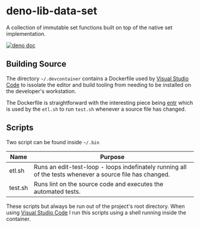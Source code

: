 # deno-lib-data-set

A collection of immutable set functions built on top of the native set implementation.

[![deno doc](https://doc.deno.land/badge.svg)](https://doc.deno.land/https/raw.githubusercontent.com/littlelanguages/deno-lib-data-set/main/mod.ts)


## Building Source

The directory `~/.devcontainer` contains a Dockerfile used by [Visual Studio Code](https://code.visualstudio.com) to issolate the editor and build tooling from needing to be installed on the developer's workstation.

The Dockerfile is straightforward with the interesting piece being [entr](https://github.com/eradman/entr/) which is used by the `etl.sh` to run `test.sh` whenever a source file has changed.

## Scripts

Two script can be found inside `~/.bin`

| Name   | Purpose |
|--------|----------------------------------|
| etl.sh | Runs an edit-test-loop - loops indefinately running all of the tests whenever a source file has changed. |
| test.sh | Runs lint on the source code and executes the automated tests. |

These scripts but always be run out of the project's root directory.  When using [Visual Studio Code](https://code.visualstudio.com) I run this scripts using a shell running inside the container.